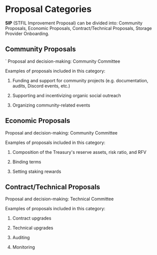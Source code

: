 # Proposal Categories

**SIP** (STFIL Improvement Proposal) can be divided into: Community Proposals, Economic Proposals, Contract/Technical Proposals, Storage Provider Onboarding.

## Community Proposals
`
Proposal and decision-making: Community Committee

Examples of proposals included in this category:

1.  Funding and support for community projects (e.g. documentation, audits, Discord events, etc.)

2.  Supporting and incentivizing organic social outreach

3.  Organizing community-related events


## Economic Proposals

Proposal and decision-making: Community Committee

Examples of proposals included in this category:

1. Composition of the Treasury's reserve assets, risk ratio, and RFV

2. Binding terms

3. Setting staking rewards

## Contract/Technical Proposals

Proposal and decision-making: Technical Committee

Examples of proposals included in this category:

1. Contract upgrades
    
2. Technical upgrades

3. Auditing

4. Monitoring

